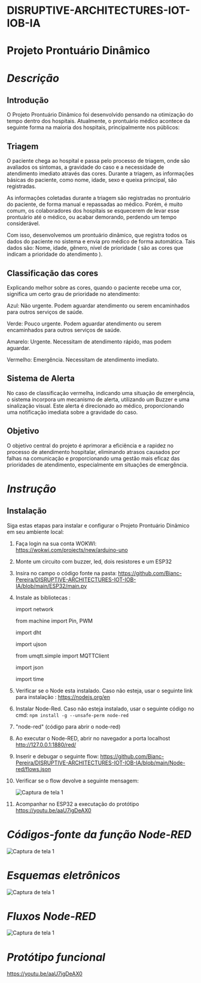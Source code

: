 # DISRUPTIVE-ARCHITECTURES-IOT-IOB-IA
# Projeto Prontuário Dinâmico
# _Descrição_

## Introdução
O Projeto Prontuário Dinâmico foi desenvolvido pensando na otimização do tempo dentro dos hospitais. Atualmente, o prontuário médico acontece da seguinte forma na maioria dos hospitais, principalmente nos públicos:

## Triagem

O paciente chega ao hospital e passa pelo processo de triagem, onde são avaliados os sintomas, a gravidade do caso e a necessidade de atendimento imediato através das cores.
Durante a triagem, as informações básicas do paciente, como nome, idade, sexo e queixa principal, são registradas.

As informações coletadas durante a triagem são registradas no  prontuário do paciente, de forma manual e repassadas ao médico. Porém, é muito comum, os colaboradores dos hospitais se esquecerem de levar esse prontuário até o médico, ou acabar demorando, perdendo um tempo considerável.

Com isso, desenvolvemos um prontuário dinâmico, que registra todos os dados do paciente no sistema e envia pro médico de forma automática. Tais dados são: Nome, idade, gênero, nível de prioridade ( são as cores que indicam a prioridade do atendimento ). 

## Classificação das cores

Explicando melhor sobre as cores, quando o paciente recebe uma cor, significa um certo grau de prioridade no atendimento:

Azul: Não urgente. Podem aguardar atendimento ou serem encaminhados para outros serviços de saúde.

Verde: Pouco urgente. Podem aguardar atendimento ou serem encaminhados para outros serviços de saúde.

Amarelo: Urgente. Necessitam de atendimento rápido, mas podem aguardar.

Vermelho: Emergência. Necessitam de atendimento imediato.

## Sistema de Alerta

No caso de classificação vermelha, indicando uma situação de emergência, o sistema incorpora um mecanismo de alerta, utilizando um Buzzer e uma sinalização visual. Este alerta é direcionado ao médico, proporcionando uma notificação imediata sobre a gravidade do caso. 

## Objetivo

O objetivo central do projeto é aprimorar a eficiência e a rapidez no processo de atendimento hospitalar, eliminando atrasos causados por falhas na comunicação e proporcionando uma gestão mais eficaz das prioridades de atendimento, especialmente em situações de emergência.

# _Instrução_

## Instalação
Siga estas etapas para instalar e configurar o Projeto Prontuário Dinâmico em seu ambiente local:

1. Faça login na sua conta WOKWI: https://wokwi.com/projects/new/arduino-uno

2. Monte um circuito com buzzer, led, dois resistores e um ESP32

3. Insira no campo o código fonte na pasta: https://github.com/Bianc-Pereira/DISRUPTIVE-ARCHITECTURES-IOT-IOB-IA/blob/main/ESP32/main.py

4. Instale as bibliotecas :

      import network

      from machine import Pin, PWM

      import dht

      import ujson

      from umqtt.simple import MQTTClient

      import json

      import time

6. Verificar se o Node esta instalado. Caso não esteja, usar o seguinte link para instalação : https://nodejs.org/en
7. Instalar Node-Red. Caso não esteja instalado, usar o seguinte código no cmd: `npm install -g --unsafe-perm node-red`
8. "node-red" (código para abrir o node-red)
9. Ao executar o Node-RED, abrir no navegador a porta localhost http://127.0.0.1:1880/red/
10. Inserir e debugar o seguinte flow: https://github.com/Bianc-Pereira/DISRUPTIVE-ARCHITECTURES-IOT-IOB-IA/blob/main/Node-red/flows.json
11. Verificar se o flow devolve a seguinte mensagem:
   
    ![Captura de tela 1](https://private-user-images.githubusercontent.com/126917573/284101942-1daf6f1e-657b-4dc3-a0e0-e4aecb82ec01.png?jwt=eyJhbGciOiJIUzI1NiIsInR5cCI6IkpXVCJ9.eyJpc3MiOiJnaXRodWIuY29tIiwiYXVkIjoicmF3LmdpdGh1YnVzZXJjb250ZW50LmNvbSIsImtleSI6ImtleTEiLCJleHAiOjE3MDA2MDkyMjgsIm5iZiI6MTcwMDYwODkyOCwicGF0aCI6Ii8xMjY5MTc1NzMvMjg0MTAxOTQyLTFkYWY2ZjFlLTY1N2ItNGRjMy1hMGUwLWU0YWVjYjgyZWMwMS5wbmc_WC1BbXotQWxnb3JpdGhtPUFXUzQtSE1BQy1TSEEyNTYmWC1BbXotQ3JlZGVudGlhbD1BS0lBSVdOSllBWDRDU1ZFSDUzQSUyRjIwMjMxMTIxJTJGdXMtZWFzdC0xJTJGczMlMkZhd3M0X3JlcXVlc3QmWC1BbXotRGF0ZT0yMDIzMTEyMVQyMzIyMDhaJlgtQW16LUV4cGlyZXM9MzAwJlgtQW16LVNpZ25hdHVyZT1jZDRmMDg5YzNkNGY2ZDg4ZGJmMDgzZTkzNGMzOGI1M2IxMWE1NWZlNjdmYjBkZThlZGIwNmZhOGVlMzI2YzVlJlgtQW16LVNpZ25lZEhlYWRlcnM9aG9zdCZhY3Rvcl9pZD0wJmtleV9pZD0wJnJlcG9faWQ9MCJ9.Kz1iLllwbugbKAVs9GyWGgU_6eSpVvxlahkplLLvsjY)

12. Acompanhar no ESP32 a executação do protótipo
    https://youtu.be/aaU7igDeAX0

# _Códigos-fonte da função Node-RED_

![Captura de tela 1](https://private-user-images.githubusercontent.com/126917573/284101944-a4307fe6-25ee-4623-8e2d-1b8ae848dbdb.png?jwt=eyJhbGciOiJIUzI1NiIsInR5cCI6IkpXVCJ9.eyJpc3MiOiJnaXRodWIuY29tIiwiYXVkIjoicmF3LmdpdGh1YnVzZXJjb250ZW50LmNvbSIsImtleSI6ImtleTEiLCJleHAiOjE3MDA2MDU5MjMsIm5iZiI6MTcwMDYwNTYyMywicGF0aCI6Ii8xMjY5MTc1NzMvMjg0MTAxOTQ0LWE0MzA3ZmU2LTI1ZWUtNDYyMy04ZTJkLTFiOGFlODQ4ZGJkYi5wbmc_WC1BbXotQWxnb3JpdGhtPUFXUzQtSE1BQy1TSEEyNTYmWC1BbXotQ3JlZGVudGlhbD1BS0lBSVdOSllBWDRDU1ZFSDUzQSUyRjIwMjMxMTIxJTJGdXMtZWFzdC0xJTJGczMlMkZhd3M0X3JlcXVlc3QmWC1BbXotRGF0ZT0yMDIzMTEyMVQyMjI3MDNaJlgtQW16LUV4cGlyZXM9MzAwJlgtQW16LVNpZ25hdHVyZT00NTlkMWMwYmZkZTkyMGE0YTM3MjE5NzczYjBlNGVlOTI1MDYwNDc3Y2QyZTI0MjQ3MTBmM2Y5MTc4NTRlYWY1JlgtQW16LVNpZ25lZEhlYWRlcnM9aG9zdCZhY3Rvcl9pZD0wJmtleV9pZD0wJnJlcG9faWQ9MCJ9.LuGmzSjKf50pp6PurIZ9GkmJ8iB2vuOy2Y37gmZtQN4)

# _Esquemas eletrônicos_

![Captura de tela 1](https://private-user-images.githubusercontent.com/126917573/284101920-5782c0b3-fc11-4b1a-833a-f1c42ae5aac7.png?jwt=eyJhbGciOiJIUzI1NiIsInR5cCI6IkpXVCJ9.eyJpc3MiOiJnaXRodWIuY29tIiwiYXVkIjoicmF3LmdpdGh1YnVzZXJjb250ZW50LmNvbSIsImtleSI6ImtleTEiLCJleHAiOjE3MDA2MDU5MjMsIm5iZiI6MTcwMDYwNTYyMywicGF0aCI6Ii8xMjY5MTc1NzMvMjg0MTAxOTIwLTU3ODJjMGIzLWZjMTEtNGIxYS04MzNhLWYxYzQyYWU1YWFjNy5wbmc_WC1BbXotQWxnb3JpdGhtPUFXUzQtSE1BQy1TSEEyNTYmWC1BbXotQ3JlZGVudGlhbD1BS0lBSVdOSllBWDRDU1ZFSDUzQSUyRjIwMjMxMTIxJTJGdXMtZWFzdC0xJTJGczMlMkZhd3M0X3JlcXVlc3QmWC1BbXotRGF0ZT0yMDIzMTEyMVQyMjI3MDNaJlgtQW16LUV4cGlyZXM9MzAwJlgtQW16LVNpZ25hdHVyZT0yMjgzM2E1MTY4MjRjZGNlODVhMGU4MTYxZGFkYTIxYWY5OWEzNGIzOTgzOTFiNWI1ZjQ5MzljMWIxN2VlNTRjJlgtQW16LVNpZ25lZEhlYWRlcnM9aG9zdCZhY3Rvcl9pZD0wJmtleV9pZD0wJnJlcG9faWQ9MCJ9.zEwaZBVmXt4F0MiyaIoxKN3KRyqqR1fPebCbl80iMcE)

# _Fluxos Node-RED_

![Captura de tela 1](https://private-user-images.githubusercontent.com/126917573/284101957-67bdb341-7917-4eaa-9b68-46559da78c30.png?jwt=eyJhbGciOiJIUzI1NiIsInR5cCI6IkpXVCJ9.eyJpc3MiOiJnaXRodWIuY29tIiwiYXVkIjoicmF3LmdpdGh1YnVzZXJjb250ZW50LmNvbSIsImtleSI6ImtleTEiLCJleHAiOjE3MDA2MDU5MjMsIm5iZiI6MTcwMDYwNTYyMywicGF0aCI6Ii8xMjY5MTc1NzMvMjg0MTAxOTU3LTY3YmRiMzQxLTc5MTctNGVhYS05YjY4LTQ2NTU5ZGE3OGMzMC5wbmc_WC1BbXotQWxnb3JpdGhtPUFXUzQtSE1BQy1TSEEyNTYmWC1BbXotQ3JlZGVudGlhbD1BS0lBSVdOSllBWDRDU1ZFSDUzQSUyRjIwMjMxMTIxJTJGdXMtZWFzdC0xJTJGczMlMkZhd3M0X3JlcXVlc3QmWC1BbXotRGF0ZT0yMDIzMTEyMVQyMjI3MDNaJlgtQW16LUV4cGlyZXM9MzAwJlgtQW16LVNpZ25hdHVyZT1lOThjMGZlM2QxYTljMDg4OTJiYThjNWMyOGFlY2M0OTRmMjlhMTM4M2MzOTY2ZmMxOTQwZGVlMWI1ZWFmNzUyJlgtQW16LVNpZ25lZEhlYWRlcnM9aG9zdCZhY3Rvcl9pZD0wJmtleV9pZD0wJnJlcG9faWQ9MCJ9.V9yUHXoINKrz1gnp6DZ3auA-3Y6kU4Q9vdmpEaXH8DI)

# _Protótipo funcional_

https://youtu.be/aaU7igDeAX0



